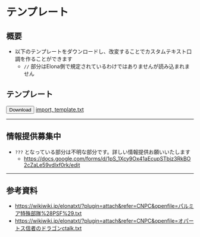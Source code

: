 # テンプレート

## 概要
* 以下のテンプレートをダウンロードし、改変することでカスタムテキスト口調を作ることができます
    * `//` 部分はElona側で規定されているわけではありませんが読み込まれません

## テンプレート
<button onclick='downloadSJIS("/pages/カスタム/カスタムテキスト/口調/template.txt");'>Download</button>
[import, template.txt](template.txt)

---

## 情報提供募集中
* `???` となっている部分は不明な部分です。詳しい情報提供お願いいたします
    * https://docs.google.com/forms/d/1pS_1Xcy9Ox41aEcupSTbjz3RkBO2cZaLe59vdlxf0rk/edit

---

## 参考資料
* https://wikiwiki.jp/elonatxt/?plugin=attach&refer=CNPC&openfile=パルミア特殊部隊%28PSF%29.txt
* https://wikiwiki.jp/elonatxt/?plugin=attach&refer=CNPC&openfile=オパートス信者のドラゴンctalk.txt
